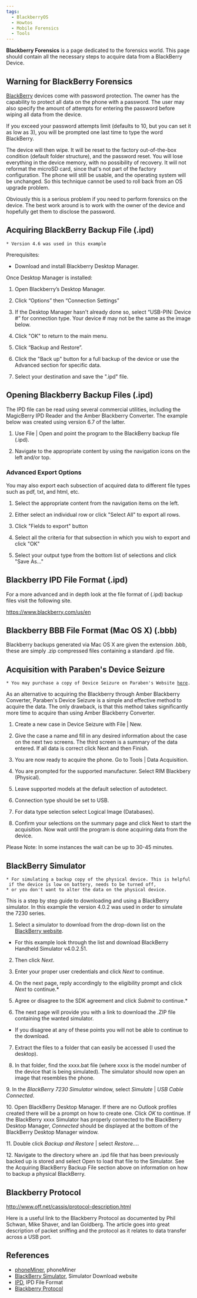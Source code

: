 ```yaml
---
tags:
  - BlackberryOS
  - Howtos
  - Mobile Forensics
  - Tools
---
```

**Blackberry Forensics** is a page dedicated to the forensics world.
This page should contain all the necessary steps to acquire data from a
BlackBerry Device.

## Warning for BlackBerry Forensics

[BlackBerry](blackberry.md) devices come with password
protection. The owner has the capability to protect all data on the
phone with a password. The user may also specify the amount of attempts
for entering the password before wiping all data from the device.

If you exceed your password attempts limit (defaults to 10, but you can
set it as low as 3), you will be prompted one last time to type the word
BlackBerry.

The device will then wipe. It will be reset to the factory
out-of-the-box condition (default folder structure), and the password
reset. You will lose everything in the device memory, with no
possibility of recovery. It will not reformat the microSD card, since
that's not part of the factory configuration. The phone will still be
usable, and the operating system will be unchanged. So this technique
cannot be used to roll back from an OS upgrade problem.

Obviously this is a serious problem if you need to perform forensics on
the device. The best work around is to work with the owner of the device
and hopefully get them to disclose the password.

## Acquiring BlackBerry Backup File (.ipd)

`* Version 4.6 was used in this example`

Prerequisites:

* Download and install Blackberry Desktop Manager.

Once Desktop Manager is installed:

1. Open Blackberry’s Desktop Manager.

2. Click “Options” then “Connection Settings”

3. If the Desktop Manager hasn't already done so, select “USB-PIN:
Device \#” for connection type. Your device \# may not be the same as
the image below.

4. Click "OK" to return to the main menu.

5. Click “Backup and Restore”.

6. Click the "Back up" button for a full backup of the device or use the
Advanced section for specific data.

7. Select your destination and save the ".ipd" file.

## Opening Blackberry Backup Files (.ipd)

The IPD file can be read using several commercial utilities, including the
MagicBerry IPD Reader and the Amber Blackberry Converter. The example below was
created using version 6.7 of the latter.

1. Use File \| Open and point the program to the BlackBerry backup file
(.ipd).

2. Navigate to the appropriate content by using the navigation icons on
the left and/or top.

### Advanced Export Options

You may also export each subsection of acquired data to different file
types such as pdf, txt, and html, etc.

1. Select the appropriate content from the navigation items on the
left.

2. Either select an individual row or click "Select All" to export all
rows.

3. Click "Fields to export" button

4. Select all the criteria for that subsection in which you wish to
export and click "OK"

5. Select your output type from the bottom list of selections and click
"Save As..."

## Blackberry IPD File Format (.ipd)

For a more advanced and in depth look at the file format of (.ipd)
backup files visit the following site.

<https://www.blackberry.com/us/en>

## Blackberry BBB File Format (Mac OS X) (.bbb)

Blackberry backups generated via Mac OS X are given the extension .bbb,
these are simply .zip compressed files containing a standard .ipd file.

## Acquisition with Paraben's Device Seizure

`* You may purchase a copy of Device Seizure on Paraben's Website `[`here`](https://paraben.com/paraben-for-mobile-forensics/)`.`

As an alternative to acquiring the Blackberry through Amber Blackberry
Converter, Paraben's Device Seizure is a simple and effective method to
acquire the data. The only drawback, is that this method takes
significantly more time to acquire than using Amber Blackberry
Converter.

1. Create a new case in Device Seizure with File \| New.

2. Give the case a name and fill in any desired information about the
case on the next two screens. The third screen is a summary of the data
entered. If all data is correct click Next and then Finish.

3. You are now ready to acquire the phone. Go to Tools \| Data
Acquisition.

4. You are prompted for the supported manufacturer. Select RIM
Blackbery (Physical).

5. Leave supported models at the default selection of autodetect.

6. Connection type should be set to USB.

7. For data type selection select Logical Image (Databases).

8. Confirm your selections on the summary page and click Next to start
the acquisition.
Now wait until the program is done acquiring data from the device.

Please Note: In some instances the wait can be up to 30-45 minutes.

## BlackBerry Simulator

`* For simulating a backup copy of the physical device. This is helpful if the device is low on battery, needs to be turned off, `
`* or you don't want to alter the data on the physical device.`

This is a step by step guide to downloading and using a BlackBerry
simulator. In this example the version 4.0.2 was used in order to
simulate the 7230 series.

1. Select a simulator to download from the drop-down list on the
[BlackBerry website](https://www.blackberry.com/Downloads/entry.do?code=060AD92489947D410D897474079C1477).

- For this example look through the list and download BlackBerry
  Handheld Simulator v4.0.2.51.

2. Then click *Next*.

3. Enter your proper user credentials and click *Next* to continue.

4. On the next page, reply accordingly to the eligibility prompt and
click *Next* to continue.\*

5. Agree or disagree to the SDK agreement and click *Submit* to
continue.\*

6. The next page will provide you with a link to download the .ZIP file
containing the wanted simulator.

- If you disagree at any of these points you will not be able to
  continue to the download.

7. Extract the files to a folder that can easily be accessed (I used
the desktop).

8. In that folder, find the xxxx.bat file (where xxxx is the model
number of the device that is being simulated). The simulator should now
open an image that resembles the phone.

9\. In the *BlackBerry 7230 Simulator* window, select *Simulate* \| *USB
Cable Connected*.

10\. Open BlackBerry Desktop Manager. If there are no Outlook profiles
created there will be a prompt on how to create one. Click *OK* to
continue. If the BlackBerry xxxx Simulator has properly connected to the
BlackBerry Desktop Manager, *Connected* should be displayed at the
bottom of the BlackBerry Desktop Manager window.

11\. Double click *Backup and Restore* \| select *Restore...*.

12\. Navigate to the directory where an .ipd file that has been
previously backed up is stored and select Open to load that file to the
Simulator. See the Acquiring BlackBerry Backup File section above on
information on how to backup a physical BlackBerry.

## Blackberry Protocol

<http://www.off.net/cassis/protocol-description.html>

Here is a useful link to the Blackberry Protocol as documented by Phil
Schwan, Mike Shaver, and Ian Goldberg. The article goes into great
description of packet sniffing and the protocol as it relates to data
transfer across a USB port.

## References

- [phoneMiner](https://www.amraksoftware.com/), phoneMiner
- [BlackBerry Simulator](https://www.blackberry.com/Downloads/entry.do?code=060AD92489947D410D897474079C1477),
  Simulator Download website
- [IPD](https://www.blackberry.com/us/en),
  IPD File Format
- [Blackberry Protocol](http://www.off.net/cassis/protocol-description.html)
